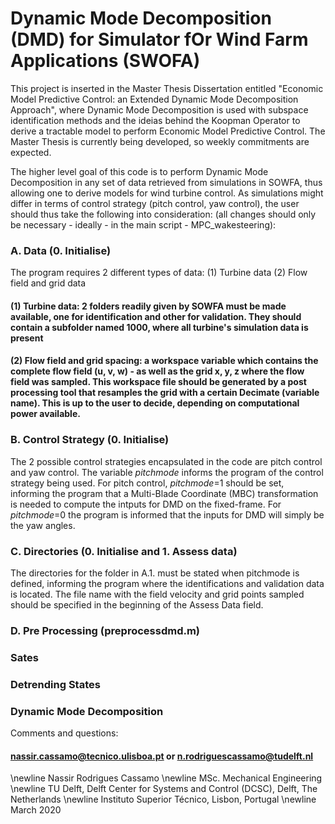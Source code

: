 # Dynamic Mode Decomposition (DMD) for Simulator fOr Wind Farm Applications (SWOFA)

This project is inserted in the Master Thesis Dissertation entitled "Economic Model Predictive Control: an Extended Dynamic Mode Decomposition Approach", where Dynamic Mode Decomposition is used with subspace identification methods and the ideias behind the Koopman Operator to derive a tractable model to perform Economic Model Predictive Control.
The Master Thesis is currently being developed, so weekly commitments are expected.

The higher level goal of this code is to perform Dynamic Mode Decomposition in any set of data retrieved from simulations in SOWFA, thus allowing one to derive models for wind turbine control. As simulations might differ in terms of control strategy (pitch control, yaw control), the user should thus take the following into consideration: (all changes should only be necessary - ideally - in the main script - MPC_wakesteering):


### A. Data (0. Initialise)
The program requires 2 different types of data: (1) Turbine data (2) Flow field and grid data

#### (1) Turbine data: 2 folders readily given by SOWFA must be made available, one for identification and other for validation. They should contain a subfolder named 1000, where all turbine's simulation data is present

#### (2) Flow field and grid spacing: a workspace variable which contains the complete flow field (u, v, w) - as well as the grid x, y, z where the flow field was sampled. This workspace file should be generated by a post processing tool that resamples the grid with a certain Decimate (variable name). This is up to the user to decide, depending on computational power available.

### B. Control Strategy (0. Initialise)
The 2 possible control strategies encapsulated in the code are pitch control and yaw control. The variable *pitchmode* informs the program of the control strategy being used. For pitch control, *pitchmode*=1 should be set, informing the program that a Multi-Blade Coordinate (MBC) transformation is needed to compute the intputs for DMD on the fixed-frame. For *pitchmode*=0 the program is informed that the inputs for DMD will simply be the yaw angles.

### C. Directories (0. Initialise and 1. Assess data)
The directories for the folder in A.1. must be stated when pitchmode is defined, informing the program where the identifications and validation data is located. 
The file name with the field velocity and grid points sampled should be specified in the beginning of the Assess Data field.

### D. Pre Processing (preprocessdmd.m)

### Sates

### Detrending States

### Dynamic Mode Decomposition 



Comments and questions:
#### nassir.cassamo@tecnico.ulisboa.pt or n.rodriguescassamo@tudelft.nl

\newline Nassir Rodrigues Cassamo
\newline MSc. Mechanical Engineering
\newline TU Delft, Delft Center for Systems and Control (DCSC), Delft, The Netherlands
\newline Instituto Superior Técnico, Lisbon, Portugal 
\newline March 2020
